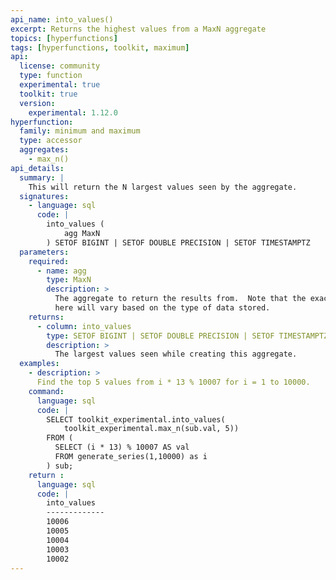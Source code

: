 ```yaml
---
api_name: into_values()
excerpt: Returns the highest values from a MaxN aggregate
topics: [hyperfunctions]
tags: [hyperfunctions, toolkit, maximum]
api:
  license: community
  type: function
  experimental: true
  toolkit: true
  version:
    experimental: 1.12.0
hyperfunction:
  family: minimum and maximum
  type: accessor
  aggregates:
    - max_n()
api_details:
  summary: |
    This will return the N largest values seen by the aggregate.
  signatures:
    - language: sql
      code: |
        into_values (
            agg MaxN
        ) SETOF BIGINT | SETOF DOUBLE PRECISION | SETOF TIMESTAMPTZ
  parameters:
    required:
      - name: agg
        type: MaxN
        description: >
          The aggregate to return the results from.  Note that the exact type 
          here will vary based on the type of data stored.
    returns:
      - column: into_values
        type: SETOF BIGINT | SETOF DOUBLE PRECISION | SETOF TIMESTAMPTZ
        description: >
          The largest values seen while creating this aggregate.
  examples:
    - description: >
      Find the top 5 values from i * 13 % 10007 for i = 1 to 10000.
    command:
      language: sql
      code: |
        SELECT toolkit_experimental.into_values(
            toolkit_experimental.max_n(sub.val, 5))
        FROM (
          SELECT (i * 13) % 10007 AS val 
          FROM generate_series(1,10000) as i
        ) sub;
    return :
      language: sql
      code: |
        into_values 
        -------------
        10006
        10005
        10004
        10003
        10002
---
```


